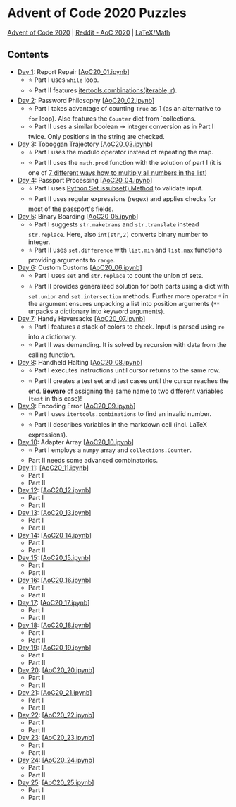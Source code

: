 # Advent of Code 2020 Puzzles 
[Advent of Code 2020](https://adventofcode.com/2020) | [Reddit - AoC 2020](https://www.reddit.com/r/adventofcode/wiki/solution_megathreads/#wiki_december_2020) |
[LaTeX/Math](https://en.wikibooks.org/wiki/LaTeX/Mathematics)

## Contents 
- [Day 1](https://adventofcode.com/2020/day/1): Report Repair [[AoC20_01.ipynb](AoC20_01.ipynb)]
  - ⭐ Part I uses `while` loop.
  - ⭐ Part II features [itertools.combinations(iterable, r)](https://docs.python.org/3/library/itertools.html#itertools.combinations).
- [Day 2](https://adventofcode.com/2020/day/2): Password Philosophy [[AoC20_02.ipynb](AoC20_02.ipynb)]
  - ⭐ Part I takes advantage of counting `True` as 1 (as an alternative to `for` loop). Also features the `Counter` dict from `collections.
  - ⭐ Part II uses a similar boolean -> integer conversion as in Part I twice. Only positions in the string are checked.
- [Day 3](https://adventofcode.com/2020/day/3): Toboggan Trajectory [[AoC20_03.ipynb](AoC20_03.ipynb)]
  - ⭐ Part I uses the modulo operator instead of repeating the map.
  - ⭐ Part II uses the `math.prod` function with the solution of part I (it is one of [7 different ways how to multiply all numbers in the list](https://www.geeksforgeeks.org/python-multiply-numbers-list-3-different-ways/))
- [Day 4](https://adventofcode.com/2020/day/4): Passport Processing [[AoC20_04.ipynb](AoC20_04.ipynb)]
  - ⭐ Part I uses [Python Set issubset() Method](https://www.w3schools.com/python/ref_set_issubset.asp) to validate input.
  - ⭐ Part II uses regular expressions (regex) and applies checks for most of the passport's fields.
- [Day 5](https://adventofcode.com/2020/day/5): Binary Boarding [[AoC20_05.ipynb](AoC20_05.ipynb)]
  - ⭐ Part I suggests `str.maketrans` and `str.translate` instead `str.replace`. Here, also `int(str,2)` converts binary number to integer.
  - ⭐ Part II uses `set.difference` with `list.min` and `list.max` functions providing arguments to `range`.
- [Day 6](https://adventofcode.com/2020/day/6): Custom Customs [[AoC20_06.ipynb](AoC20_06.ipynb)]
  - ⭐ Part I uses `set` and `str.replace` to count the union of sets.
  - ⭐ Part II provides generalized solution for both parts using a dict with `set.union` and `set.intersection` methods. Further more operator `*` in the argument ensures unpacking a list into position arguments (`**` unpacks a dictionary into keyword arguments).
- [Day 7](https://adventofcode.com/2020/day/7): Handy Haversacks [[AoC20_07.ipynb](AoC20_07.ipynb)]
  - ⭐ Part I features a stack of colors to check. Input is parsed using `re` into a dictionary.
  - ⭐ Part II was demanding. It is solved by recursion with data from the calling function.
- [Day 8](https://adventofcode.com/2020/day/8): Handheld Halting [[AoC20_08.ipynb](AoC20_08.ipynb)]
  - ⭐ Part I executes instructions until cursor returns to the same row.
  - ⭐ Part II creates a test set and test cases until the cursor reaches the end. **Beware** of assigning the same name to two different variables (`test` in this case)!
- [Day 9](https://adventofcode.com/2020/day/9): Encoding Error [[AoC20_09.ipynb](AoC20_09.ipynb)]
  - ⭐ Part I uses `itertools.combinations` to find an invalid number.
  - ⭐ Part II describes variables in the markdown cell (incl. LaTeX expressions).
- [Day 10](https://adventofcode.com/2020/day/10): Adapter Array [[AoC20_10.ipynb](AoC20_10.ipynb)]
  - ⭐ Part I employs a `numpy` array and `collections.Counter`.
  - Part II needs some advanced combinatorics.
- [Day 11](https://adventofcode.com/2020/day/11): [[AoC20_11.ipynb](AoC20_11.ipynb)]
  - Part I
  - Part II
- [Day 12](https://adventofcode.com/2020/day/12): [[AoC20_12.ipynb](AoC20_12.ipynb)]
  - Part I
  - Part II
- [Day 13](https://adventofcode.com/2020/day/13): [[AoC20_13.ipynb](AoC20_13.ipynb)]
  - Part I
  - Part II
- [Day 14](https://adventofcode.com/2020/day/14): [[AoC20_14.ipynb](AoC20_14.ipynb)]
  - Part I
  - Part II
- [Day 15](https://adventofcode.com/2020/day/15): [[AoC20_15.ipynb](AoC20_15.ipynb)]
  - Part I
  - Part II
- [Day 16](https://adventofcode.com/2020/day/16): [[AoC20_16.ipynb](AoC20_16.ipynb)]
  - Part I
  - Part II
- [Day 17](https://adventofcode.com/2020/day/17): [[AoC20_17.ipynb](AoC20_17.ipynb)]
  - Part I
  - Part II
- [Day 18](https://adventofcode.com/2020/day/18): [[AoC20_18.ipynb](AoC20_18.ipynb)]
  - Part I
  - Part II
- [Day 19](https://adventofcode.com/2020/day/19): [[AoC20_19.ipynb](AoC20_19.ipynb)]
  - Part I
  - Part II
- [Day 20](https://adventofcode.com/2020/day/20): [[AoC20_20.ipynb](AoC20_20.ipynb)]
  - Part I
  - Part II
- [Day 21](https://adventofcode.com/2020/day/21): [[AoC20_21.ipynb](AoC20_21.ipynb)]
  - Part I
  - Part II
- [Day 22](https://adventofcode.com/2020/day/22): [[AoC20_22.ipynb](AoC20_22.ipynb)]
  - Part I
  - Part II
- [Day 23](https://adventofcode.com/2020/day/23): [[AoC20_23.ipynb](AoC20_23.ipynb)]
  - Part I
  - Part II
- [Day 24](https://adventofcode.com/2020/day/24): [[AoC20_24.ipynb](AoC20_24.ipynb)]
  - Part I
  - Part II
- [Day 25](https://adventofcode.com/2020/day/25): [[AoC20_25.ipynb](AoC20_25.ipynb)]
  - Part I
  - Part II
